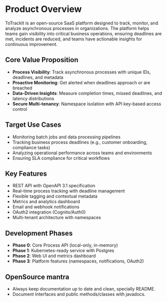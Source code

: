 # Product Overview

ToTrackIt is an open-source SaaS platform designed to track, monitor, and analyze asynchronous processes in organizations. The platform helps teams gain visibility into critical business operations, ensuring deadlines are met, incidents are reduced, and teams have actionable insights for continuous improvement.

## Core Value Proposition
- **Process Visibility**: Track asynchronous processes with unique IDs, deadlines, and metadata
- **Proactive Monitoring**: Get alerted when deadlines approach or are breached
- **Data-Driven Insights**: Measure completion times, missed deadlines, and latency distributions
- **Secure Multi-tenancy**: Namespace isolation with API key-based access control

## Target Use Cases
- Monitoring batch jobs and data processing pipelines
- Tracking business process deadlines (e.g., customer onboarding, compliance tasks)
- Analyzing operational performance across teams and environments
- Ensuring SLA compliance for critical workflows

## Key Features
- REST API with OpenAPI 3.1 specification
- Real-time process tracking with deadline management
- Flexible tagging and contextual metadata
- Metrics and analytics dashboard
- Email and webhook notifications
- OAuth2 integration (Cognito/Auth0)
- Multi-tenant architecture with namespaces

## Development Phases
- **Phase 0**: Core Process API (local-only, in-memory)
- **Phase 1**: Kubernetes-ready service with Postgres
- **Phase 2**: Web UI and metrics dashboard
- **Phase 3**: Platform features (namespaces, notifications, OAuth2)

## OpenSource mantra
- Always keep documentation up to date and clean, specially README.
- Document Interfaces and public methods/classes with javadocs.